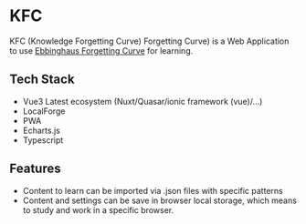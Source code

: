 # KFC
KFC (Knowledge Forgetting Curve) Forgetting Curve) is a Web Application to use [Ebbinghaus Forgetting Curve](https://zhuanlan.zhihu.com/p/109107882) for learning.

## Tech Stack
* Vue3 Latest ecosystem (Nuxt/Quasar/ionic framework (vue)/...)
* LocalForge
* PWA
* Echarts.js
* Typescript

## Features
* Content to learn can be imported via .json files with specific patterns
* Content and settings can be save in browser local storage, which means to study and work in a specific browser.
